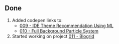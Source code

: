 ## Done
1. Added codepen links to:
    - [009 - IDE Theme Recommendation Using ML](../Projects/009%20-%20IDE%20Theme%20Recommendation%20Using%20ML)
    - [010 - Full Background Particle System](../Projects/010%20-%20Full%20Background%20Particle%20System)
2. Started working on project [011 - Blogrid](../Projects/011%20-%20Blogrid)